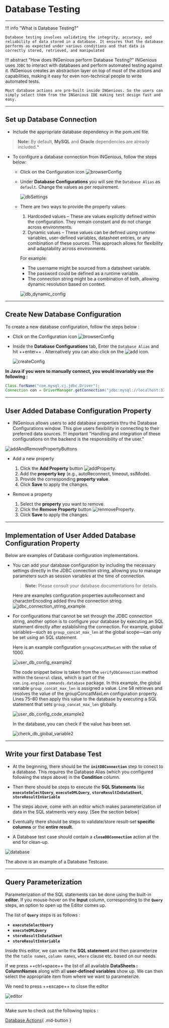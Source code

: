 # **Database Testing**
-----------------------------

!!! info "What is Database Testing?"

    Database testing involves validating the integrity, accuracy, and reliability of data stored in a database. It ensures that the database performs as expected under various conditions and that data is correctly stored, retrieved, and manipulated


!!! abstract "How does INGenious perform Database Testing?"
    INGenious uses `JDBC` to interact with databases and perform automated testing against it. INGenious creates an abstraction layer on top of most of the actions and capabilities, making it easy for even non-technical people to write automated tests.

    Most database actions are pre-built inside INGenious. So the users can simply select them from the INGenious IDE making test design fast and easy.



-----------------------------------

## Set up Database Connection

* Include the appropriate database dependency in the pom.xml file. 
> **Note:** By default, **MySQL** and **Oracle** dependencies are already included.* 

* To configure a database connection from INGenious, follow the steps below:

    - Click on the Configuration icon ![browserConfig](../img/toolui/BrowserConfiguration.png "browserConfig")
    - Under **Database Configurations** you will see the `Database Alias` as `default`. Change the values as per requirement.

        ![dbSettings](../img/db/dbsettings.png "dbSettings")

    - There are two ways to provide the property values:
        1. Hardcoded values – These are values explicitly defined within the configuration. They remain constant and do not change across environments.
        1. Dynamic values – These values can be defined using runtime variables, user-defined variables, datasheet entries, or any combination of these sources. This approach allows for flexibility and adaptability across environments. 

        For example: 
        
        - The username might be sourced from a datasheet variable. 
        - The password could be defined as a runtime variable. 
        - The connection string might be a combination of both, allowing dynamic resolution based on context.
        
        ![db_dynamic_config](../img/configurations/db_dynamic_config.png "db_dynamic_config")

-----------------------------------        

## Create New Database Configuration

To create a new database configuration, follow the steps below :

* Click on the Configuration icon ![browserConfig](../img/toolui/BrowserConfiguration.png "browserConfig")

* Inside the **Database Configurations** tab, Enter the `Database Alias` and hit ++enter++ . Alternatively you can also click on the ![add](../img/toolui/addIcon.png "add") icon.

     ![createConfig](../img/db/createConfig.png "createConfig")


**In Java if you were to manually connect, you would invariably use the following :**

```java
Class.forName("com.mysql.cj.jdbc.Driver");
Connection con = DriverManager.getConnection("jdbc:mysql://localhost:3306/productDB", "My_DB_UserName", "My_DB_Password");
```

-----------------------------------        

## User Added Database Configuration Property

* INGenious allows users to add database properties thru the Database Configurations window. This give users flexibility in connecting to their preferred data sources. 
!!! important "Handling and integration of these configurations on the backend is the responsibility of the user."
    
![addAndRemovePropertyButtons](../img/db/addAndRemovePropertyButtons.png "addAndRemovePropertyButtons")

* Add a new property 
    1. Click the **Add Property** button ![addProperty](../img/toolui/add.png "addProperty").
    2. Add the **property key** (e.g., autoReconnect, timeout, sslMode).
    3. Provide the corresponding **property value**.
    4. Click **Save** to apply the changes.

* Remove a property
    1. Select the **property** you want to remove.
    2. Click the **Remove Property** button ![renmoveProperty](../img/toolui/remove.png "renmoveProperty").
    3. Click **Save** to apply the changes.

-----------------------------------        

## Implementation of User Added Database Configuration Property

Below are examples of Database configuration implementations.

* You can add your database configuration by including the necessary settings directly in the JDBC connection string, allowing you to manage parameters such as session variables at the time of connection.

    > **Note:** Please consult your database documentations for details. 

    Here are examples configuration properties autoReconnect and characterEncoding added thru the connection string.
   ![jdbc_connection_string_example](../img/configurations/jdbc_connection_string_example.png)



* For configurations that cannot be set through the JDBC connection string, another option is to configure your database by executing an SQL statement directly after establishing the connection. For example, global variables—such as `group_concat_max_len` at the global scope—can only be set using an SQL statement.


     Here is an example configuration `groupConcatMaxLen` with the value of 1000.

    ![user_db_config_example2](../img/configurations/user_db_config_example2.png)

    The code snippet below is taken from the `verifyDbConnection` method within the `General` class, which is part of the `com.ing.engine.commands.database` package. In this example, the global variable `group_concat_max_len` is assigned a value. Line 58 retrieves and resolves the value of the groupConcatMaxLen configuration property. Lines 75–80 then apply this value to the database by executing a SQL statement that sets `group_concat_max_len` globally.

    ![user_db_config_code_example2](../img/configurations/user_db_config_code_example2.png "user_db_config_code_example2")

    In the database, you can check if the value has been set.

    ![check_db_global_variable2](../img/configurations/check_db_global_variable2.png)

-----------------------------------

## Write your first Database Test

* At the beginning, there should be the **`initDBConnection`** step to conect to a database. This requires the Database Alias (which you configured following the steps above) in the **Condition** column. 

* Then there should be steps to execute the **SQL Statements** like **`executeSelectQuery`**, **`executeDMLQuery`**, **`storeResultInDataSheet`**, **`storeResultInVariable`**

* The steps above, come with an editor which makes parameterization of data in the SQL statments very easy. [See the section below]

* Eventually there should be steps to validate/store result-set  **specific columns** or the **entire result.**

* A Database test case should contain a **`closeDBConnection`** action at the end for clean-up.

 ![database](../img/db/db.png "database")

 The above is an example of a Database Testcase.



-----------------------------------

## Query Parameterization


Parameterization of the SQL statements can be done using the built-in **editor.** If you mouse-hover on the **Input** column, corresponding to the **`Query`** steps, an option to open up the Editor comes up.

The list of **`Query`** steps is as follows :

- **`executeSelectQuery`**
- **`executeDMLQuery`**
- **`storeResultInDataSheet`**
- **`storeResultInVariable`**

 Inside this editor, we can write the **SQL statement** and then parameterize the the `table names`, `column names`, `where` clause etc. based on our needs.

 If we press ++ctrl+space++ the list of all available **DataSheets : ColumnNames** along with all **user-defined variables** show up. We can then select the appropriate item from where we want to parameterize.

 We need to press ++escape++ to close the editor

 ![editor](../img/db/editor.gif "editor")
 

-----------------------------------

Make sure to check out the following topics :

[Database Actions](dbActions.md){ .md-button } 

<!-- Here is our example configuration `groupConcatMaxLen` with the value of 100000 and we are going to set it as a session variable. 
    ![user_db_config_example1](../img/configurations/user_db_config_example1.png)

    In the example below, we are setting the value of the session variable `group_concat_max_len`.
    Line 58 retrieves and resolves the value of the `groupConcatMaxLen` configuration property. This value is then appended to the JDBC connection string, ensuring the session variable is set when the connection is established. We printed the value to verify the resulting connection string. Lines 79-83 further confirm that the session variable has been set by querying and displaying its value from the database. 

    This is a code snippet from the `verifyDbConnection` method of the `General` class in the `com.ing.engine.commands.database` package.
    ![user_db_config_code_example1](../img/configurations/user_db_config_code_example1.png)

    Here you can verify that connection string result and the session variable value.
    ![check_db_global_variable1](../img/configurations/check_db_global_variable1.png) -->
